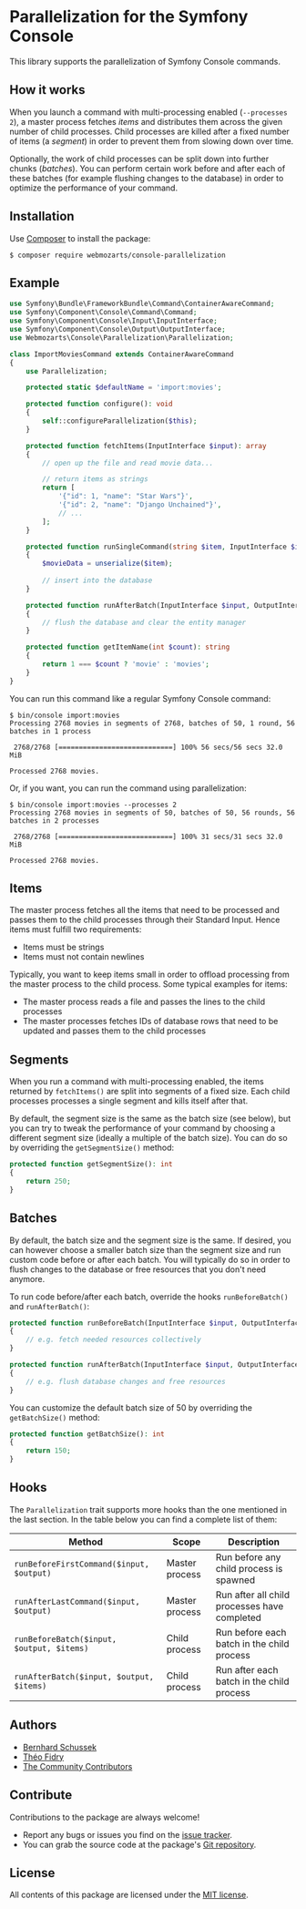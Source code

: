 Parallelization for the Symfony Console
=======================================

This library supports the parallelization of Symfony Console commands. 

How it works
------------

When you launch a command with multi-processing enabled (`--processes 2`), a 
master process fetches *items* and distributes them across the given number of
child processes. Child processes are killed after a fixed number of items
(a *segment*) in order to prevent them from slowing down over time.

Optionally, the work of child processes can be split down into further chunks
(*batches*). You can perform certain work before and after each of these batches
(for example flushing changes to the database) in order to optimize the
performance of your command.

Installation
------------

Use [Composer] to install the package:

```
$ composer require webmozarts/console-parallelization
```

Example
-------

```php
use Symfony\Bundle\FrameworkBundle\Command\ContainerAwareCommand;
use Symfony\Component\Console\Command\Command;
use Symfony\Component\Console\Input\InputInterface;
use Symfony\Component\Console\Output\OutputInterface;
use Webmozarts\Console\Parallelization\Parallelization;

class ImportMoviesCommand extends ContainerAwareCommand
{
    use Parallelization;

    protected static $defaultName = 'import:movies';

    protected function configure(): void
    {
        self::configureParallelization($this);
    }

    protected function fetchItems(InputInterface $input): array
    {
        // open up the file and read movie data...

        // return items as strings
        return [
            '{"id": 1, "name": "Star Wars"}',
            '{"id": 2, "name": "Django Unchained"}',
            // ...
        ];
    }

    protected function runSingleCommand(string $item, InputInterface $input, OutputInterface $output): void
    {
        $movieData = unserialize($item);
   
        // insert into the database
    }

    protected function runAfterBatch(InputInterface $input, OutputInterface $output, array $items): void
    {
        // flush the database and clear the entity manager
    }

    protected function getItemName(int $count): string
    {
        return 1 === $count ? 'movie' : 'movies';
    }
}
```

You can run this command like a regular Symfony Console command:

```
$ bin/console import:movies
Processing 2768 movies in segments of 2768, batches of 50, 1 round, 56 batches in 1 process

 2768/2768 [============================] 100% 56 secs/56 secs 32.0 MiB
            
Processed 2768 movies.
```

Or, if you want, you can run the command using parallelization:

```
$ bin/console import:movies --processes 2
Processing 2768 movies in segments of 50, batches of 50, 56 rounds, 56 batches in 2 processes

 2768/2768 [============================] 100% 31 secs/31 secs 32.0 MiB
            
Processed 2768 movies.
```

Items
-----

The master process fetches all the items that need to be processed and passes
them to the child processes through their Standard Input. Hence items must 
fulfill two requirements:

* Items must be strings
* Items must not contain newlines

Typically, you want to keep items small in order to offload processing from the
master process to the child process. Some typical examples for items:

* The master process reads a file and passes the lines to the child processes
* The master processes fetches IDs of database rows that need to be updated and passes them to the child processes

Segments
--------

When you run a command with multi-processing enabled, the items returned by
`fetchItems()` are split into segments of a fixed size. Each child processes
processes a single segment and kills itself after that.

By default, the segment size is the same as the batch size (see below), but you 
can try to tweak the performance of your command by choosing a different segment
size (ideally a multiple of the batch size). You can do so by overriding the 
`getSegmentSize()` method:

```php
protected function getSegmentSize(): int
{
    return 250;
}
```

Batches
-------

By default, the batch size and the segment size is the same. If desired, you can
however choose a smaller batch size than the segment size and run custom code
before or after each batch. You will typically do so in order to flush changes
to the database or free resources that you don't need anymore.

To run code before/after each batch, override the hooks `runBeforeBatch()` and
`runAfterBatch()`:

```php
protected function runBeforeBatch(InputInterface $input, OutputInterface $output, array $items): void
{
    // e.g. fetch needed resources collectively
}

protected function runAfterBatch(InputInterface $input, OutputInterface $output, array $items): void
{
    // e.g. flush database changes and free resources
}
```

You can customize the default batch size of 50 by overriding the `getBatchSize()`
method:

```php
protected function getBatchSize(): int
{
    return 150;
}
```

Hooks
-----

The `Parallelization` trait supports more hooks than the one mentioned in the
last section. In the table below you can find a complete list of them:

Method                                      | Scope             | Description
------------------------------------------- | ----------------- | ---------------------------------------------
`runBeforeFirstCommand($input, $output)`    | Master process    | Run before any child process is spawned
`runAfterLastCommand($input, $output)`      | Master process    | Run after all child processes have completed
`runBeforeBatch($input, $output, $items)`   | Child process     | Run before each batch in the child process
`runAfterBatch($input, $output, $items)`    | Child process     | Run after each batch in the child process

Authors
-------

* [Bernhard Schussek]
* [Théo Fidry]
* [The Community Contributors]

Contribute
----------

Contributions to the package are always welcome!

* Report any bugs or issues you find on the [issue tracker].
* You can grab the source code at the package's [Git repository].

License
-------

All contents of this package are licensed under the [MIT license].

[Composer]: https://getcomposer.org
[Bernhard Schussek]: http://webmozarts.com
[Théo Fidry]: http://webmozarts.com
[The Community Contributors]: https://github.com/webmozarts/console-parallelization/graphs/contributors
[issue tracker]: https://github.com/webmozarts/console-parallelization/issues
[Git repository]: https://github.com/webmozarts/console-parallelization
[MIT license]: LICENSE
